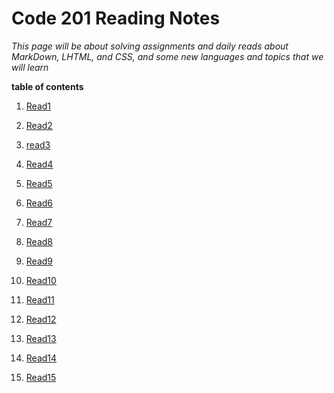 # Code 201 Reading Notes

*This page will be about solving assignments and daily reads about MarkDown, LHTML, and CSS, and some new languages and topics that we will learn*

**table of contents**

1.  [Read1](https://maisabdalrazeq.github.io/reading-notes2/class-01)

2.  [Read2]()

3.  [read3]()

4.  [Read4]()

5.  [Read5]()

6.  [Read6]()

7.  [Read7]()

8.  [Read8]()

9.  [Read9]()

10. [Read10]()

11. [Read11]()

12. [Read12]()

13. [Read13]()

14. [Read14]()

15. [Read15]()

